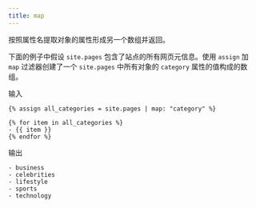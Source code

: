 ```yaml
---
title: map
---
```


按照属性名提取对象的属性形成另一个数组并返回。

下面的例子中假设 `site.pages` 包含了站点的所有网页元信息。使用 `assign` 加 `map` 过滤器创建了一个 `site.pages` 中所有对象的 `category` 属性的值构成的数组。

输入
```liquid
{% assign all_categories = site.pages | map: "category" %}

{% for item in all_categories %}
- {{ item }}
{% endfor %}
```

输出
```text
- business
- celebrities
- lifestyle
- sports
- technology
```
